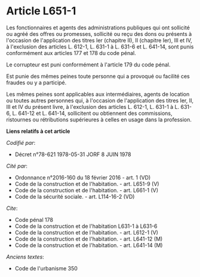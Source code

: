 # Article L651-1

Les fonctionnaires et agents des administrations publiques qui ont sollicité ou agréé des offres ou promesses, sollicité ou
reçu des dons ou présents à l'occasion de l'application des titres Ier (chapitre II), II (chapitre Ier), III et IV, à
l'exclusion des articles L. 612-1, L. 631-1 à L. 631-6 et L. 641-14, sont punis conformément aux articles 177 et 178 du code
pénal.

Le corrupteur est puni conformément à l'article 179 du code pénal.

Est punie des mêmes peines toute personne qui a provoqué ou facilité ces fraudes ou y a participé.

Les mêmes peines sont applicables aux intermédiaires, agents de location ou toutes autres personnes qui, à l'occasion de
l'application des titres Ier, II, III et IV du présent livre, à l'exclusion des articles L. 612-1, L. 631-1 à L. 631-6, L.
641-12 et L. 641-14, sollicitent ou obtiennent des commissions, ristournes ou rétributions supérieures à celles en usage dans
la profession.

**Liens relatifs à cet article**

_Codifié par_:

  - Décret n°78-621 1978-05-31 JORF 8 JUIN 1978

_Cité par_:

  - Ordonnance n°2016-160 du 18 février 2016 - art. 1 (VD)
  - Code de la construction et de l'habitation. - art. L651-9 (V)
  - Code de la construction et de l'habitation. - art. L661-1 (V)
  - Code de la sécurité sociale. - art. L114-16-2 (VD)

_Cite_:

  - Code pénal 178
  - Code de la construction et de l'habitation L631-1 à L631-6
  - Code de la construction et de l'habitation. - art. L612-1 (V)
  - Code de la construction et de l'habitation. - art. L641-12 (M)
  - Code de la construction et de l'habitation. - art. L641-14 (M)

_Anciens textes_:

  - Code de l'urbanisme 350
